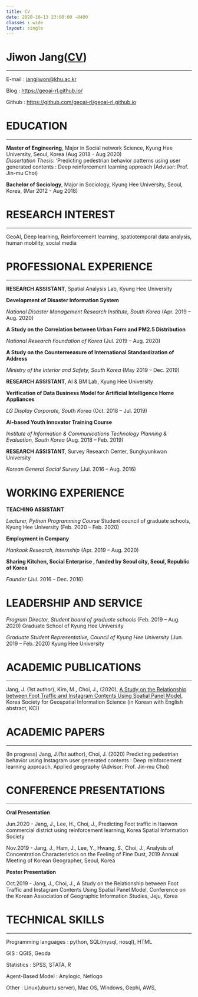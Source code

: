 ```yaml
---
title: CV
date: 2020-10-13 23:00:00 -0400
classes : wide
layout: single
---
```

# Jiwon Jang([CV](https://github.com/geoai-rl/geoai-rl.github.io/blob/master/CV_JiwonJang_1028.pdf))
* * *
E-mail : jangjiwon@khu.ac.kr

Blog : https://geoai-rl.github.io/

Github : https://github.com/geoai-rl/geoai-rl.github.io

# EDUCATION
* * *
__Master of Engineering__, Major in Social network Science, Kyung Hee University, Seoul, Korea (Aug 2018 - Aug 2020)  
*Dissertation Thesis*: ‘Predicting pedestrian behavior patterns using user generated contents : Deep reinforcement learning approach (Advisor: Prof. Jin-mu Choi)  

__Bachelor of Sociology__, Major in Sociology, Kyung Hee University, Seoul, Korea, (Mar 2012 - Aug 2018)

# RESEARCH INTEREST
* * *
GeoAI, Deep learning, Reinforcement learning, spatiotemporal data analysis, human mobility, social media   

# PROFESSIONAL EXPERIENCE
* * *
__RESEARCH ASSISTANT__,  Spatial Analysis Lab, Kyung Hee University

__Development of Disaster Information System__ 

*National Disaster Management Research Institute, South Korea* (Apr. 2019 – Aug. 2020)

__A Study on the Correlation between Urban Form and PM2.5 Distribution__ 

*National Research Foundation of Korea* (Jul. 2019 – Aug. 2020)

__A Study on the Countermeasure of International Standardization of Address__ 

*Ministry of the Interior and Safety, South Korea* (May 2019 – Dec. 2019)


__RESEARCH ASSISTANT__,  AI & BM Lab, Kyung Hee University

__Verification of Data Business Model for Artificial Intelligence Home Appliances__ 

*LG Display Corporate, South Korea* (Oct. 2018 – Jul. 2019)

__AI-based Youth Innovator Training Course__ 

*Institute of Information & Communications Technology Planning & Evaluation, South Korea*
(Aug. 2018 – Feb. 2019)


__RESEARCH ASSISTANT__,  Survey Research Center, Sungkyunkwan University

*Korean General Social Survey* (Jul. 2016 – Aug. 2016)

# WORKING EXPERIENCE
__TEACHING ASSISTANT__ 

*Lecturer, Python Programming Course* 
Student council of graduate schools, Kyung Hee University (Feb. 2020 – Feb. 2020)

__Employment in Company__ 

*Hankook Research, Internship* (Apr. 2019 – Aug. 2020)

__Sharing Kitchen, Social Enterprise , funded by Seoul city, Seoul, Republic of Korea__ 

*Founder* (Jul. 2016 – Dec. 2016)

# LEADERSHIP AND SERVICE
*Program Director, Student board of graduate schools* (Feb. 2019 – Aug. 2020)
Graduate School of Kyung Hee University

*Graduate Student Representative, Council of Kyung Hee University* (Jun. 2019 – Feb. 2020)
Kyung Hee University

# ACADEMIC PUBLICATIONS
* * *
Jang, J. (1st author), Kim, M., Choi, J., (2020), [A Study on the Relationship between Foot Traffic and Instagram Contents Using Spatial Panel Model](https://github.com/geoai-rl/geoai-rl.github.io/blob/main/spatialpanel_instagram_1023.pdf), Korea Society for Geospatial Information Science (in Korean with English abstract, KCI)

# ACADEMIC PAPERS
* * *
(In progress) Jang, J.(1st author), Choi, J. (2020) Predicting pedestrian behavior using Instagram user generated contents : Deep reinforcement learning approach, Applied geography (Advisor: Prof. Jin-mu Choi)

# CONFERENCE PRESENTATIONS
* * *
__Oral Presentation__   

Jun.2020 - Jang, J., Lee, H., Choi, J., Predicting Foot traffic in Itaewon commercial district using reinforcement learning, Korea Spatial Information Society

Nov.2019 - Jang, J., Ham, J., Lee, Y., Hwang, S., Choi, J., Analysis of Concentration Characteristics on the Feeling of Fine Dust, 2019 Annual Meeting of Korean Geographer, Seoul, Korea

__Poster Presentation__   

Oct.2019 - Jang, J., Choi, J., A Study on the Relationship between Foot Traffic and Instagram Contents Using Spatial Panel Model, Conference on the Korean Association of Geographic Information Studies, Jeju, Korea

# TECHNICAL SKILLS
* * *

Programming languages : python, SQL(mysql, nosql), HTML

GIS : QGIS, Geoda

Statistics : SPSS, STATA, R

Agent-Based Model : Anylogic, Netlogo

Other : Linux(ubuntu server), Mac OS, Windows, Gephi, AWS,
